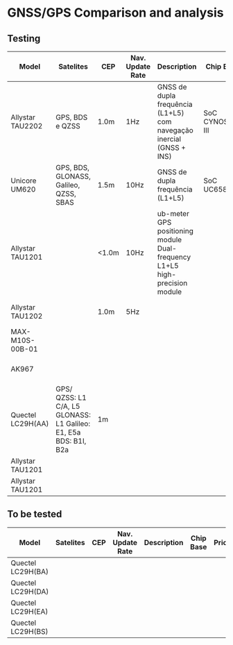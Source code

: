 # GNSS/GPS Comparison and analysis 

## Testing
| Model | Satelites | CEP | Nav. Update Rate | Description | Chip Base | Price | Qtd | link |
|---|---|---|---|---|---|---|---|---|
| Allystar TAU2202 | GPS, BDS e QZSS | 1.0m | 1Hz | GNSS de dupla frequência (L1+L5) com navegação inercial (GNSS + INS) |  SoC CYNOSURE III | R$123,36 | 1 | https://pt.aliexpress.com/item/1005007652958187.html?spm=a2g0o.order_list.order_list_main.59.6e8d1802bRaJ9M&gatewayAdapt=glo2bra |
| Unicore UM620 | GPS, BDS, GLONASS, Galileo, QZSS, SBAS | 1.5m | 10Hz | GNSS de dupla frequência (L1+L5) | SoC UC6580I | R$17,36 | 1 | https://pt.aliexpress.com/item/1005008237356081.html?spm=a2g0o.order_list.order_list_main.5.6e8d1802KkVgzZ&gatewayAdapt=glo2bra |
| Allystar TAU1201 |  | <1.0m | 10Hz | ub-meter GPS positioning module Dual-frequency L1+L5 high-precision module | | R$66,30 (external antenna) | 1 | https://pt.aliexpress.com/item/1005009083277671.html?spm=a2g0o.order_list.order_list_main.70.6e8d1802KkVgzZ&gatewayAdapt=glo2bra |
| Allystar TAU1202 | | 1.0m | 5Hz ||  | R$51,57 (small board) | 2 | https://pt.aliexpress.com/item/1005009047493772.html?spm=a2g0o.order_list.order_list_main.76.6e8d1802KkVgzZ&gatewayAdapt=glo2bra |
| MAX-M10S-00B-01 | | | | |  | R$50,97 | 2  | |
| AK967 | | | | | | R$46,99 (sem antena) | 1 | |
| Quectel LC29H(AA) | GPS/ QZSS: L1 C/A, L5 GLONASS: L1 Galileo: E1, E5a BDS: B1I, B2a | 1m |  | | | R$105,70 | 1 | |
| Allystar TAU1201 | | | | | | | | |
| Allystar TAU1201 | | | | |  || | |

## To be tested
| Model | Satelites | CEP | Nav. Update Rate | Description | Chip Base | Price | Qtd | link |
|---|---|---|---|---|---|---|---|---|
| Quectel LC29H(BA) |  |  |  | | |  |  | |
| Quectel LC29H(DA) |  |  |  | | |  |  | |
| Quectel LC29H(EA) |  |  |  | | |  |  | |
| Quectel LC29H(BS) |  |  |  | | |  |  | |
